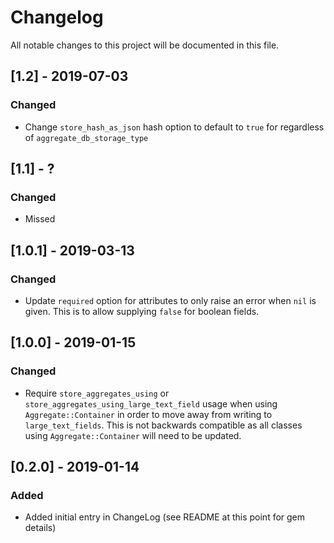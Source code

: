 # Changelog
All notable changes to this project will be documented in this file.
## [1.2] - 2019-07-03
### Changed
- Change `store_hash_as_json` hash option to default to `true` for regardless of `aggregate_db_storage_type`

## [1.1] - ?
### Changed
- Missed

## [1.0.1] - 2019-03-13
### Changed
- Update `required` option for attributes to only raise an error when `nil` is given. This is to allow supplying `false` for boolean fields.

## [1.0.0] - 2019-01-15
### Changed
- Require `store_aggregates_using` or `store_aggregates_using_large_text_field` usage when using `Aggregate::Container` in order to move away from writing to `large_text_fields`. This is not backwards compatible as all classes using `Aggregate::Container` will need to be updated.

## [0.2.0] - 2019-01-14
### Added
- Added initial entry in ChangeLog (see README at this point for gem details)
